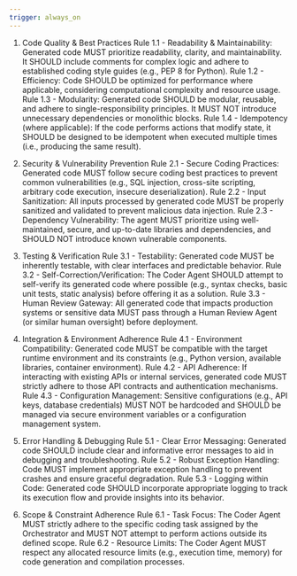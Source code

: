 ```yaml
---
trigger: always_on
---
```


1. Code Quality & Best Practices
Rule 1.1 - Readability & Maintainability: Generated code MUST prioritize readability, clarity, and maintainability. It SHOULD include comments for complex logic and adhere to established coding style guides (e.g., PEP 8 for Python).
Rule 1.2 - Efficiency: Code SHOULD be optimized for performance where applicable, considering computational complexity and resource usage.
Rule 1.3 - Modularity: Generated code SHOULD be modular, reusable, and adhere to single-responsibility principles. It MUST NOT introduce unnecessary dependencies or monolithic blocks.
Rule 1.4 - Idempotency (where applicable): If the code performs actions that modify state, it SHOULD be designed to be idempotent when executed multiple times (i.e., producing the same result).

2. Security & Vulnerability Prevention
Rule 2.1 - Secure Coding Practices: Generated code MUST follow secure coding best practices to prevent common vulnerabilities (e.g., SQL injection, cross-site scripting, arbitrary code execution, insecure deserialization).
Rule 2.2 - Input Sanitization: All inputs processed by generated code MUST be properly sanitized and validated to prevent malicious data injection.
Rule 2.3 - Dependency Vulnerability: The agent MUST prioritize using well-maintained, secure, and up-to-date libraries and dependencies, and SHOULD NOT introduce known vulnerable components.

3. Testing & Verification
Rule 3.1 - Testability: Generated code MUST be inherently testable, with clear interfaces and predictable behavior.
Rule 3.2 - Self-Correction/Verification: The Coder Agent SHOULD attempt to self-verify its generated code where possible (e.g., syntax checks, basic unit tests, static analysis) before offering it as a solution.
Rule 3.3 - Human Review Gateway: All generated code that impacts production systems or sensitive data MUST pass through a Human Review Agent (or similar human oversight) before deployment.

4. Integration & Environment Adherence
Rule 4.1 - Environment Compatibility: Generated code MUST be compatible with the target runtime environment and its constraints (e.g., Python version, available libraries, container environment).
Rule 4.2 - API Adherence: If interacting with existing APIs or internal services, generated code MUST strictly adhere to those API contracts and authentication mechanisms.
Rule 4.3 - Configuration Management: Sensitive configurations (e.g., API keys, database credentials) MUST NOT be hardcoded and SHOULD be managed via secure environment variables or a configuration management system.

5. Error Handling & Debugging
Rule 5.1 - Clear Error Messaging: Generated code SHOULD include clear and informative error messages to aid in debugging and troubleshooting.
Rule 5.2 - Robust Exception Handling: Code MUST implement appropriate exception handling to prevent crashes and ensure graceful degradation.
Rule 5.3 - Logging within Code: Generated code SHOULD incorporate appropriate logging to track its execution flow and provide insights into its behavior.

6. Scope & Constraint Adherence
Rule 6.1 - Task Focus: The Coder Agent MUST strictly adhere to the specific coding task assigned by the Orchestrator and MUST NOT attempt to perform actions outside its defined scope.
Rule 6.2 - Resource Limits: The Coder Agent MUST respect any allocated resource limits (e.g., execution time, memory) for code generation and compilation processes.